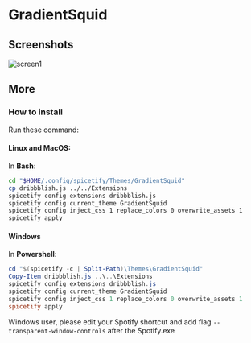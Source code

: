 # GradientSquid

## Screenshots
![screen1](https://cdn.discordapp.com/attachments/699685435198144553/736514785373454366/emoji-1.png)


## More
### How to install
Run these command:

#### Linux and MacOS:
In **Bash**:
```bash
cd "$HOME/.config/spicetify/Themes/GradientSquid"
cp dribbblish.js ../../Extensions
spicetify config extensions dribbblish.js
spicetify config current_theme GradientSquid
spicetify config inject_css 1 replace_colors 0 overwrite_assets 1
spicetify apply
```

#### Windows
In **Powershell**:
```powershell
cd "$(spicetify -c | Split-Path)\Themes\GradientSquid"
Copy-Item dribbblish.js ..\..\Extensions
spicetify config extensions dribbblish.js
spicetify config current_theme GradientSquid
spicetify config inject_css 1 replace_colors 0 overwrite_assets 1
spicetify apply
```

Windows user, please edit your Spotify shortcut and add flag `--transparent-window-controls` after the Spotify.exe
